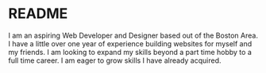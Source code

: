 # README

I am an aspiring Web Developer and Designer based out of the Boston Area. I have a little over one year of experience building websites for myself and my friends. I am looking to expand my skills beyond a part time hobby to a full time career. I am eager to grow skills I have already acquired. 